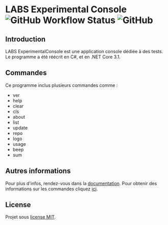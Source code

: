 # LABS Experimental Console ![GitHub Workflow Status](https://img.shields.io/github/workflow/status/Leo-Corporation/LABS-ExperimentalConsole/.NET%20Core) ![GitHub](https://img.shields.io/github/license/Leo-Corporation/LABS-ExperimentalConsole)
## Introduction
LABS ExperimentalConsole est une application console dédiée à des tests.
Le programme a été réécrit en C#, et en .NET Core 3.1.
## Commandes
Ce programme inclus plusieurs commandes comme :
* ver
* help
* clear
* cls
* about
* list
* update
* repo
* logo
* usage
* beep
* sum

## Autres informations
Pour plus d'infos, rendez-vous dans la [documentation](https://github.com/Leo-Corporation/LABS-ExperimentalConsole/wiki).
Pour obtenir des informations sur les commandes cliquez [ici](https://github.com/Leo-Corporation/LABS-ExperimentalConsole/wiki/Commandes).
## License
Projet sous [license MIT](https://github.com/Leo-Corporation/LABS-ExperimentalConsole/blob/master/LICENSE.md).
